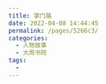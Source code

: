 ```yaml
---
title: 掌门路
date: 2022-04-08 14:44:45
permalink: /pages/5266c3/
categories:
  - 人物故事
  - 大周书院
tags:
  - 
---
```

